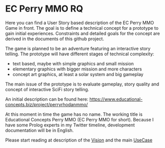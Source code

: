 # EC Perry MMO RQ

Here you can find a User Story based description of the EC Perry MMO Game in front. The goal is to define a technical concept for a prototype to gain initial experiences. Constraints and detailed goals for the concept are derived in the documents of this github project.

The game is planned to be an adventure featuring an interactive story telling. The prototype will have different stages of technical complexity: 

- text based, maybe with simple graphics and small mission
- elementary graphics with bigger mission and more characters
- concept art graphics, at least a solar system and big gameplay

The main issue of the prototype is to evaluate gameplay, story quality and concept of interactive SciFi story telling.

An initial description can be found here: https://www.educational-concepts.biz/project/perryrhodanmmo/

At this moment in time the game has no name. The working title is Educational Concepts Perry MMO (EC Perry MMO for short). 
Because I have some Prolog experts in my Twitter timeline, development documentation will be in English.

Please start reading at description of the [Vision](./UserStories/Vision.md) and the main [UseCase](./UserStories/DG_UC_Main.png)
